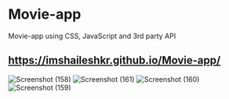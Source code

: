# Movie-app
 Movie-app using CSS, JavaScript and 3rd party API 
 
 ## https://imshaileshkr.github.io/Movie-app/
 
 ![Screenshot (158)](https://user-images.githubusercontent.com/41740009/106786379-7fb8f780-6674-11eb-9b13-4dc7d826ead8.png)
![Screenshot (161)](https://user-images.githubusercontent.com/41740009/106786414-88113280-6674-11eb-83a8-e60559a9d780.png)
![Screenshot (160)](https://user-images.githubusercontent.com/41740009/106786427-8c3d5000-6674-11eb-84c3-978a932cfff4.png)
![Screenshot (159)](https://user-images.githubusercontent.com/41740009/106786442-8fd0d700-6674-11eb-949c-201701337000.png)

